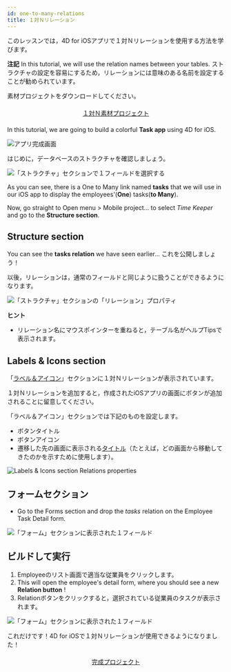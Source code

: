 ```yaml
---
id: one-to-many-relations
title: １対Ｎリレーション
---
```


このレッスンでは，4D for iOSアプリで１対Ｎリレーションを使用する方法を学びます。<div class = "tips">
**注記**
In this tutorial, we will use the relation names between your tables. ストラクチャの設定を容易にするため，リレーションには意味のある名前を設定することが勧められています。</div>

素材プロジェクトをダウンロードしてください。

<div style="text-align: center; margin-top: 20px; margin-bottom: 20px">
  <p spaces-before="0">
    <a class="button"
href="https://github.com/4d-for-ios/tutorial-OneToManyRelations/archive/c006015afeb0e134d872152f53b8cd5e4dcb59bb.zip">１対Ｎ素材プロジェクト</a>
  </p>
</div>

In this tutorial, we are going to build a colorful **Task app** using 4D for iOS.

![アプリ完成画面](assets/en/relations/4D-for-iOS-dark-mode-card-relation-ios-13.gif)

はじめに，データベースのストラクチャを確認しましょう。

![「ストラクチャ」セクションで１フィールドを選択する](assets/en/relations/Database-1-to-N-relations-4D-for-iOS.png)

As you can see, there is a One to Many link named **tasks** that we will use in our iOS app to display the employees'(**One**) tasks(**to Many**).

Now, go straight to Open menu > Mobile project... to select *Time Keeper* and go to the **Structure section**.

## Structure section

You can see the **tasks relation** we have seen earlier... これを公開しましょう！

以後，リレーションは，通常のフィールドと同じように扱うことができるようになります。

![「ストラクチャ」セクションの「リレーション」プロパティ](assets/en/relations/Structure-section-relations-4D-for-iOS.png)<div class = "tips">
**ヒント**

* リレーション名にマウスポインターを重ねると，テーブル名がヘルプTipsで表示されます。</div>

## Labels & Icons section

「[ラベル＆アイコン](labels-and-icons.html)」セクションに１対Ｎリレーションが表示されています。

１対Ｎリレーションを追加すると，作成されたiOSアプリの画面にボタンが追加されることに留意してください。

「ラベル＆アイコン」セクションでは下記のものを設定します。

* ボタンタイトル
* ボタンアイコン
* 遷移した先の画面に表示される[タイトル](one-to-n-relations-title-definition.html)（たとえば，どの画面から移動してきたのかを示すために使用します）。

![Labels & Icons section Relations properties](assets/en/project-editor/Relations-properties-Labels-icons-section-4D-for-iOS.png)

## フォームセクション

* Go to the Forms section and drop the *tasks* relation on the Employee Task Detail form.

![「フォーム」セクションに表示された１フィールド](assets/en/relations/1-to-n-relations-forms-section.png)

## ビルドして実行

1. Employeeのリスト画面で適当な従業員をクリックします。
2. This will open the employee's detail form, where you should see a new **Relation button** !
3. Relationボタンをクリックすると，選択されている従業員のタスクが表示されます。

![「フォーム」セクションに表示された１フィールド](assets/en/relations/One-to-n-relations-task-ios-app.png)

これだけです！4D for iOSで１対Ｎリレーションが使用できるようになりました！

<div style="text-align: center; margin-top: 20px; margin-bottom: 20px">
  <p spaces-before="0">
    <a class="button"
href="https://github.com/4d-for-ios/tutorial-OneToManyRelations/releases/latest/download/tutorial-OneToManyRelations.zip">完成プロジェクト</a>
  </p>
</div>
